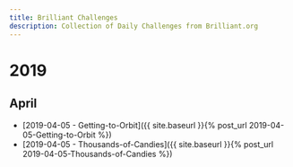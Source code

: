 ```yaml
---
title: Brilliant Challenges
description: Collection of Daily Challenges from Brilliant.org
---
```


# 2019

## April

* [2019-04-05 - Getting-to-Orbit]({{ site.baseurl }}{% post_url 2019-04-05-Getting-to-Orbit %})
* [2019-04-05 - Thousands-of-Candies]({{ site.baseurl }}{% post_url 2019-04-05-Thousands-of-Candies %})
